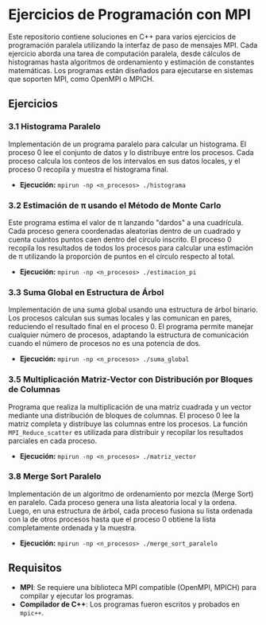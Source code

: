# Ejercicios de Programación con MPI

Este repositorio contiene soluciones en C++ para varios ejercicios de programación paralela utilizando la interfaz de paso de mensajes MPI. Cada ejercicio aborda una tarea de computación paralela, desde cálculos de histogramas hasta algoritmos de ordenamiento y estimación de constantes matemáticas. Los programas están diseñados para ejecutarse en sistemas que soporten MPI, como OpenMPI o MPICH.

## Ejercicios

### 3.1 Histograma Paralelo
Implementación de un programa paralelo para calcular un histograma. El proceso 0 lee el conjunto de datos y lo distribuye entre los procesos. Cada proceso calcula los conteos de los intervalos en sus datos locales, y el proceso 0 recopila y muestra el histograma final.


- **Ejecución:** `mpirun -np <n_procesos> ./histograma`

### 3.2 Estimación de π usando el Método de Monte Carlo
Este programa estima el valor de π lanzando "dardos" a una cuadrícula. Cada proceso genera coordenadas aleatorias dentro de un cuadrado y cuenta cuántos puntos caen dentro del círculo inscrito. El proceso 0 recopila los resultados de todos los procesos para calcular una estimación de π utilizando la proporción de puntos en el círculo respecto al total.


- **Ejecución:** `mpirun -np <n_procesos> ./estimacion_pi`

### 3.3 Suma Global en Estructura de Árbol
Implementación de una suma global usando una estructura de árbol binario. Los procesos calculan sus sumas locales y las comunican en pares, reduciendo el resultado final en el proceso 0. El programa permite manejar cualquier número de procesos, adaptando la estructura de comunicación cuando el número de procesos no es una potencia de dos.


- **Ejecución:** `mpirun -np <n_procesos> ./suma_global`

### 3.5 Multiplicación Matriz-Vector con Distribución por Bloques de Columnas
Programa que realiza la multiplicación de una matriz cuadrada y un vector mediante una distribución de bloques de columnas. El proceso 0 lee la matriz completa y distribuye las columnas entre los procesos. La función `MPI_Reduce_scatter` es utilizada para distribuir y recopilar los resultados parciales en cada proceso.


- **Ejecución:** `mpirun -np <n_procesos> ./matriz_vector`

### 3.8 Merge Sort Paralelo
Implementación de un algoritmo de ordenamiento por mezcla (Merge Sort) en paralelo. Cada proceso genera una lista aleatoria local y la ordena. Luego, en una estructura de árbol, cada proceso fusiona su lista ordenada con la de otros procesos hasta que el proceso 0 obtiene la lista completamente ordenada y la muestra.


- **Ejecución:** `mpirun -np <n_procesos> ./merge_sort_paralelo`

## Requisitos
- **MPI**: Se requiere una biblioteca MPI compatible (OpenMPI, MPICH) para compilar y ejecutar los programas.
- **Compilador de C++**: Los programas fueron escritos y probados en `mpic++`.


